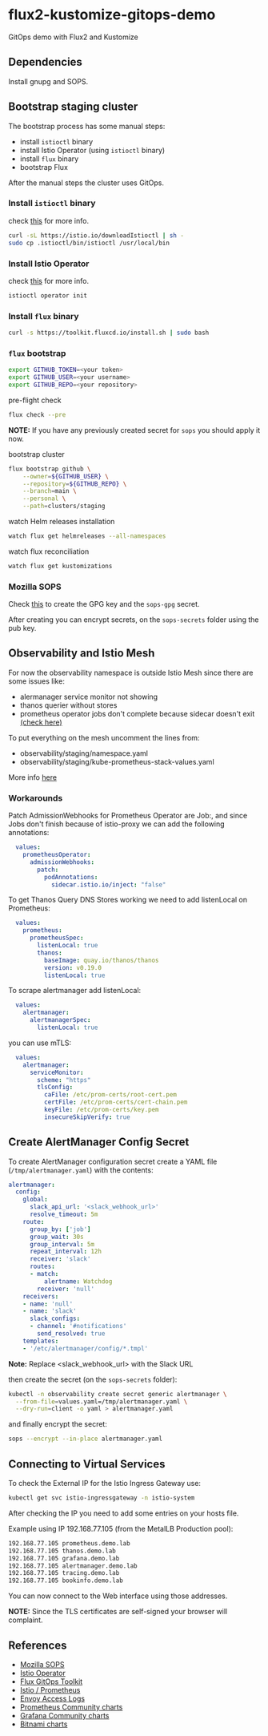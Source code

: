 # flux2-kustomize-gitops-demo

GitOps demo with Flux2 and Kustomize

## Dependencies

Install gnupg and SOPS.

## Bootstrap staging cluster

The bootstrap process has some manual steps:

* install `istioctl` binary
* install Istio Operator (using `istioctl` binary)
* install `flux` binary
* bootstrap Flux

After the manual steps the cluster uses GitOps.

### Install `istioctl` binary

check [this](https://istio.io/latest/docs/ops/diagnostic-tools/istioctl/) for more info.

```bash
curl -sL https://istio.io/downloadIstioctl | sh -
sudo cp .istioctl/bin/istioctl /usr/local/bin
```

### Install Istio Operator

check [this](https://istio.io/latest/docs/setup/install/operator/) for more info.

```bash
istioctl operator init
```

### Install `flux` binary

```bash
curl -s https://toolkit.fluxcd.io/install.sh | sudo bash
```

### `flux` bootstrap

```bash
export GITHUB_TOKEN=<your token>
export GITHUB_USER=<your username>
export GITHUB_REPO=<your repository>
```

pre-flight check

```bash
flux check --pre
```

**NOTE:** If you have any previously created secret for `sops` you should apply it now.

bootstrap cluster

```bash
flux bootstrap github \
    --owner=${GITHUB_USER} \
    --repository=${GITHUB_REPO} \
    --branch=main \
    --personal \
    --path=clusters/staging
```

watch Helm releases installation

```bash
watch flux get helmreleases --all-namespaces
```

watch flux reconciliation

```bash
watch flux get kustomizations
```

### Mozilla SOPS

Check [this](https://toolkit.fluxcd.io/guides/mozilla-sops/) to create the GPG key and the `sops-gpg` secret.

After creating you can encrypt secrets, on the `sops-secrets` folder using the pub key.

## Observability and Istio Mesh

For now the observability namespace is outside Istio Mesh since there are some
issues like:

* alermanager service monitor not showing
* thanos querier without stores
* prometheus operator jobs don't complete because sidecar doesn't exit [(check here)](https://medium.com/redbox-techblog/handling-istio-sidecars-in-kubernetes-jobs-c392661c4af7)

To put everything on the mesh uncomment the lines from:

* observability/staging/namespace.yaml
* observability/staging/kube-prometheus-stack-values.yaml

More info [here](https://istio.io/latest/docs/ops/integrations/prometheus/)

### Workarounds

Patch AdmissionWebhooks for Prometheus Operator are Job:, and since Jobs don't
finish because of istio-proxy we can add the following annotations:

```yaml
  values:
    prometheusOperator:
      admissionWebhooks:
        patch:
          podAnnotations:
            sidecar.istio.io/inject: "false"
```

To get Thanos Query DNS Stores working we need to add listenLocal on Prometheus:

```yaml
  values:
    prometheus:
      prometheusSpec:
        listenLocal: true
        thanos:
          baseImage: quay.io/thanos/thanos
          version: v0.19.0
          listenLocal: true
```

To scrape alertmanager add listenLocal:

```yaml
  values:
    alertmanager:
      alertmanagerSpec:
        listenLocal: true
```

you can use mTLS:

```yaml
  values:
    alertmanager:
      serviceMonitor:
        scheme: "https"
        tlsConfig:
          caFile: /etc/prom-certs/root-cert.pem
          certFile: /etc/prom-certs/cert-chain.pem
          keyFile: /etc/prom-certs/key.pem
          insecureSkipVerify: true
```

## Create AlertManager Config Secret

To create AlertManager configuration secret create a YAML file (`/tmp/alertmanager.yaml`) with the contents:

```yaml
alertmanager:
  config:
    global:
      slack_api_url: '<slack_webhook_url>'
      resolve_timeout: 5m
    route:
      group_by: ['job']
      group_wait: 30s
      group_interval: 5m
      repeat_interval: 12h
      receiver: 'slack'
      routes:
      - match:
          alertname: Watchdog
        receiver: 'null'
    receivers:
    - name: 'null'
    - name: 'slack'
      slack_configs:
      - channel: '#notifications'
        send_resolved: true
    templates:
    - '/etc/alertmanager/config/*.tmpl'
```

**Note:** Replace <slack_webhook_url> with the Slack URL

then create the secret (on the `sops-secrets` folder):

```bash
kubectl -n observability create secret generic alertmanager \
  --from-file=values.yaml=/tmp/alertmanager.yaml \
  --dry-run=client -o yaml > alertmanager.yaml
```

and finally encrypt the secret:

```bash
sops --encrypt --in-place alertmanager.yaml
```

## Connecting to Virtual Services

To check the External IP for the Istio Ingress Gateway use:

```bash
kubectl get svc istio-ingressgateway -n istio-system
```

After checking the IP you need to add some entries on your hosts file.

Example using IP 192.168.77.105 (from the MetalLB Production pool):

```bash
192.168.77.105 prometheus.demo.lab
192.168.77.105 thanos.demo.lab
192.168.77.105 grafana.demo.lab
192.168.77.105 alertmanager.demo.lab
192.168.77.105 tracing.demo.lab
192.168.77.105 bookinfo.demo.lab
```

You can now connect to the Web interface using those addresses.

**NOTE:** Since the TLS certificates are self-signed your browser will complaint.

## References

* [Mozilla SOPS](https://toolkit.fluxcd.io/guides/mozilla-sops/#gitops-workflow)
* [Istio Operator](https://istio.io/latest/docs/setup/install/operator/)
* [Flux GitOps Toolkit](https://toolkit.fluxcd.io/)
* [Istio / Prometheus](https://istio.io/latest/docs/ops/integrations/prometheus/)
* [Envoy Access Logs](https://istio.io/latest/docs/tasks/observability/logs/access-log/)
* [Prometheus Community charts](https://github.com/prometheus-community/helm-charts)
* [Grafana Community charts](https://github.com/grafana/helm-charts)
* [Bitnami charts](https://github.com/bitnami/charts)
